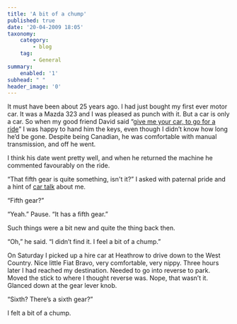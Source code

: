```yaml
---
title: 'A bit of a chump'
published: true
date: '20-04-2009 18:05'
taxonomy:
    category:
        - blog
    tag:
        - General
summary:
    enabled: '1'
subhead: " "
header_image: '0'
---
```


It must have been about 25 years ago. I had just bought my first ever motor car. It was a Mazda 323 and I was pleased as punch with it. But a car is only a car. So when my good friend David said “[give me your car, to go for a ride](02-go-home-girl.mp3)” I was happy to hand him the keys, even though I didn’t know how long he’d be gone. Despite being Canadian, he was comfortable with manual transmission, and off he went.

I think his date went pretty well, and when he returned the machine he commented favourably on the ride.

“That fifth gear is quite something, isn't it?” I asked with paternal pride and a hint of [car talk](https://www.cartalk.com/) about me.

“Fifth gear?”

“Yeah.” Pause. “It has a fifth gear.”

Such things were a bit new and quite the thing back then.

“Oh,” he said. “I didn’t find it. I feel a bit of a chump.”

On Saturday I picked up a hire car at Heathrow to drive down to the West Country. Nice little Fiat Bravo, very comfortable, very nippy. Three hours later I had reached my destination. Needed to go into reverse to park. Moved the stick to where I thought reverse was. Nope, that wasn’t it. Glanced down at the gear lever knob.

“Sixth? There’s a sixth gear?”

I felt a bit of a chump.
